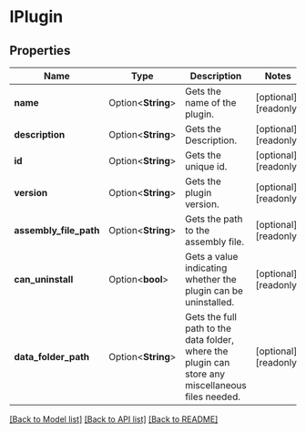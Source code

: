 # IPlugin

## Properties

Name | Type | Description | Notes
------------ | ------------- | ------------- | -------------
**name** | Option<**String**> | Gets the name of the plugin. | [optional][readonly]
**description** | Option<**String**> | Gets the Description. | [optional][readonly]
**id** | Option<**String**> | Gets the unique id. | [optional][readonly]
**version** | Option<**String**> | Gets the plugin version. | [optional][readonly]
**assembly_file_path** | Option<**String**> | Gets the path to the assembly file. | [optional][readonly]
**can_uninstall** | Option<**bool**> | Gets a value indicating whether the plugin can be uninstalled. | [optional][readonly]
**data_folder_path** | Option<**String**> | Gets the full path to the data folder, where the plugin can store any miscellaneous files needed. | [optional][readonly]

[[Back to Model list]](../README.md#documentation-for-models) [[Back to API list]](../README.md#documentation-for-api-endpoints) [[Back to README]](../README.md)



